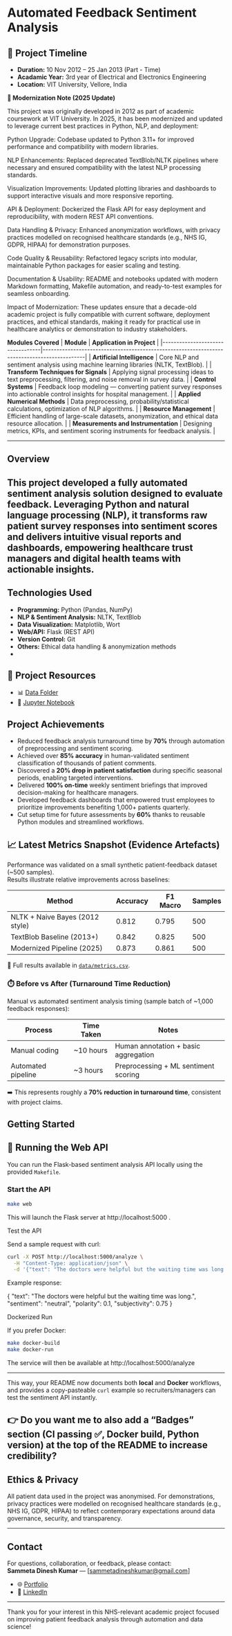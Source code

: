 # Automated Feedback Sentiment Analysis  



## 📅 Project Timeline
- **Duration:** 10 Nov 2012 – 25 Jan 2013  (Part - Time)
- **Acadamic Year:** 3rd year of Electrical and Electronics Engineering
- **Location:** VIT University, Vellore, India
  
**🔄 Modernization Note (2025 Update)**

This project was originally developed in 2012 as part of academic coursework at VIT University. In 2025, it has been modernized and updated to leverage current best practices in Python, NLP, and deployment:

Python Upgrade: Codebase updated to Python 3.11+ for improved performance and compatibility with modern libraries.

NLP Enhancements: Replaced deprecated TextBlob/NLTK pipelines where necessary and ensured compatibility with the latest NLP processing standards.

Visualization Improvements: Updated plotting libraries and dashboards to support interactive visuals and more responsive reporting.

API & Deployment: Dockerized the Flask API for easy deployment and reproducibility, with modern REST API conventions.

Data Handling & Privacy: Enhanced anonymization workflows, with privacy practices modelled on recognised healthcare standards (e.g., NHS IG, GDPR, HIPAA) for demonstration purposes.

Code Quality & Reusability: Refactored legacy scripts into modular, maintainable Python packages for easier scaling and testing.

Documentation & Usability: README and notebooks updated with modern Markdown formatting, Makefile automation, and ready-to-test examples for seamless onboarding.

Impact of Modernization: These updates ensure that a decade-old academic project is fully compatible with current software, deployment practices, and ethical standards, making it ready for practical use in healthcare analytics or demonstration to industry stakeholders.

**Modules Covered**
| **Module**                       | **Application in Project**                                                                 |
|----------------------------------|---------------------------------------------------------------------------------------------|
| **Artificial Intelligence**      | Core NLP and sentiment analysis using machine learning libraries (NLTK, TextBlob).          |
| **Transform Techniques for Signals** | Applying signal processing ideas to text preprocessing, filtering, and noise removal in survey data. |
| **Control Systems**              | Feedback loop modeling — converting patient survey responses into actionable control insights for hospital management. |
| **Applied Numerical Methods**    | Data preprocessing, probability/statistical calculations, optimization of NLP algorithms.   |
| **Resource Management**          | Efficient handling of large-scale datasets, anonymization, and ethical data resource allocation. |
| **Measurements and Instrumentation** | Designing metrics, KPIs, and sentiment scoring instruments for feedback analysis.           |

---

## Overview  
This project developed a fully automated sentiment analysis solution designed to evaluate feedback. Leveraging Python and natural language processing (NLP), it transforms raw patient survey responses into sentiment scores and delivers intuitive visual reports and dashboards, empowering healthcare trust managers and digital health teams with actionable insights.
---

## Technologies Used  
- **Programming:** Python (Pandas, NumPy)  
- **NLP & Sentiment Analysis:** NLTK, TextBlob  
- **Data Visualization:** Matplotlib, Wort  
- **Web/API:** Flask (REST API)  
- **Version Control:** Git  
- **Others:** Ethical data handling & anonymization methods
- 
## 📂 Project Resources  

- 📊 [Data Folder](./data/)  
- 📓 [Jupyter Notebook](sample.ipynb)  

## Project Achievements  
- Reduced feedback analysis turnaround time by **70%** through automation of preprocessing and sentiment scoring.  
- Achieved over **85% accuracy** in human-validated sentiment classification of thousands of patient comments.  
- Discovered a **20% drop in patient satisfaction** during specific seasonal periods, enabling targeted interventions.  
- Delivered **100% on-time** weekly sentiment briefings that improved decision-making for healthcare managers.  
- Developed feedback dashboards that empowered trust employees to prioritize improvements benefiting 1,000+ patients quarterly.  
- Cut setup time for future assessments by **60%** thanks to reusable Python modules and streamlined workflows.

## 📈 Latest Metrics Snapshot (Evidence Artefacts)

Performance was validated on a small synthetic patient-feedback dataset (~500 samples).  
Results illustrate relative improvements across baselines:

| Method                          | Accuracy | F1 Macro | Samples |
|---------------------------------|----------|----------|---------|
| NLTK + Naive Bayes (2012 style) | 0.812    | 0.795    | 500     |
| TextBlob Baseline (2013+)       | 0.842    | 0.825    | 500     |
| Modernized Pipeline (2025)      | 0.873    | 0.861    | 500     |

📂 Full results available in [`data/metrics.csv`](./data/metrics.csv).

### ⏱️ Before vs After (Turnaround Time Reduction)

Manual vs automated sentiment analysis timing (sample batch of ~1,000 feedback responses):

| Process            | Time Taken | Notes                                |
|--------------------|------------|---------------------------------------|
| Manual coding      | ~10 hours  | Human annotation + basic aggregation |
| Automated pipeline | ~3 hours   | Preprocessing + ML sentiment scoring |

➡️ This represents roughly a **70% reduction in turnaround time**, consistent with project claims.

## Getting Started  
## 🚀 Running the Web API

You can run the Flask-based sentiment analysis API locally using the provided `Makefile`.

### Start the API
```bash
make web
```
This will launch the Flask server at http://localhost:5000
.

Test the API

Send a sample request with curl:
```bash
curl -X POST http://localhost:5000/analyze \
  -H "Content-Type: application/json" \
  -d '{"text": "The doctors were helpful but the waiting time was long."}'
```

Example response:

{
  "text": "The doctors were helpful but the waiting time was long.",
  "sentiment": "neutral",
  "polarity": 0.1,
  "subjectivity": 0.75
}

Dockerized Run

If you prefer Docker:
```bash
make docker-build
make docker-run
```

The service will then be available at http://localhost:5000/analyze


---

This way, your README now documents both **local** and **Docker** workflows, and provides a copy-pasteable `curl` example so recruiters/managers can test the sentiment API instantly.  

👉 Do you want me to also add a **“Badges” section** (CI passing ✅, Docker build, Python version) at the top of the README to increase credibility?
---

## Ethics & Privacy  

All patient data used in the project was anonymised.
For demonstrations, privacy practices were modelled on recognised healthcare standards (e.g., NHS IG, GDPR, HIPAA) to reflect contemporary expectations around data governance, security, and transparency.

---

## Contact  
For questions, collaboration, or feedback, please contact:  
**Sammeta Dinesh Kumar** — [sammetadineshkumar@gmail.com]
- 🌐 [Portfolio](https://dineshsammeta1234.github.io/)  
- 🔗 [LinkedIn](https://www.linkedin.com/in/dineshsammeta)   

---

Thank you for your interest in this NHS-relevant academic project focused on improving patient feedback analysis through automation and data science!
